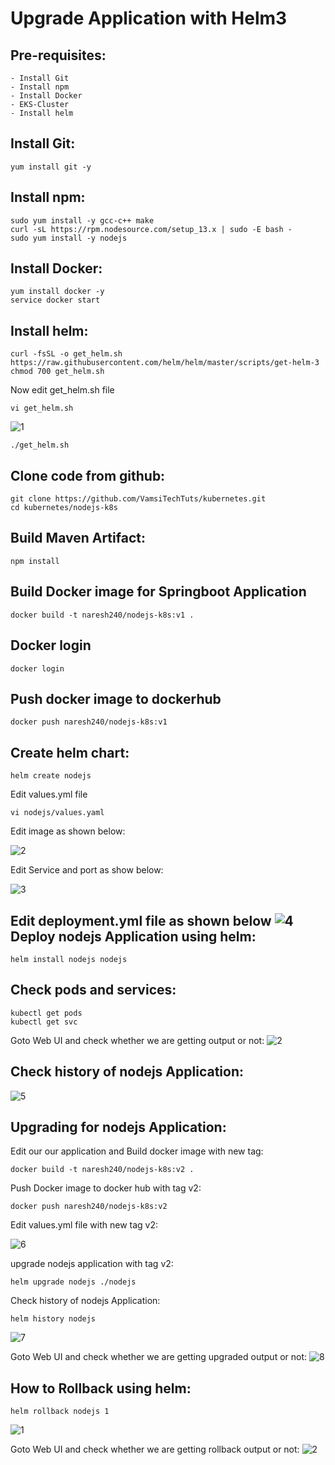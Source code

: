 # Upgrade Application with Helm3

Pre-requisites:
------
    - Install Git
    - Install npm
    - Install Docker
    - EKS-Cluster
    - Install helm

Install Git:
-------
    yum install git -y

Install npm:
-------
    sudo yum install -y gcc-c++ make
    curl -sL https://rpm.nodesource.com/setup_13.x | sudo -E bash -
    sudo yum install -y nodejs

Install Docker:
------
    yum install docker -y
    service docker start
    
Install helm:
-------
    curl -fsSL -o get_helm.sh https://raw.githubusercontent.com/helm/helm/master/scripts/get-helm-3
    chmod 700 get_helm.sh
Now edit get_helm.sh file
   
    vi get_helm.sh
    
![1](https://user-images.githubusercontent.com/63221837/83378838-9fb65e00-a3f7-11ea-9abf-aa042368341c.png)

    ./get_helm.sh

Clone code from github:
-------
    git clone https://github.com/VamsiTechTuts/kubernetes.git
    cd kubernetes/nodejs-k8s
Build Maven Artifact:
-------
    npm install
Build Docker image for Springboot Application
--------------
    docker build -t naresh240/nodejs-k8s:v1 .
Docker login
-------------
    docker login
Push docker image to dockerhub
-----------
    docker push naresh240/nodejs-k8s:v1

Create helm chart:
------
    helm create nodejs
Edit values.yml file

    vi nodejs/values.yaml
Edit image as shown below:

![2](https://user-images.githubusercontent.com/63221837/83379255-b5785300-a3f8-11ea-969b-99a66f6a4b83.png)

Edit Service and port as show below:

![3](https://user-images.githubusercontent.com/63221837/83379258-b610e980-a3f8-11ea-884e-583bc347c02c.png)

Edit deployment.yml file as shown below
![4](https://user-images.githubusercontent.com/63221837/83379426-1acc4400-a3f9-11ea-8b2a-b5314fff2bb1.png)
Deploy nodejs Application using helm:
-------------
    helm install nodejs nodejs
Check pods and services:
--------
    kubectl get pods
    kubectl get svc
Goto Web UI and check whether we are getting output or not:
![2](https://user-images.githubusercontent.com/63221837/83380697-2c631b00-a3fc-11ea-8a67-2eb2eb1a3cbe.png)

Check history of nodejs Application:
-------
![5](https://user-images.githubusercontent.com/63221837/83379808-0f2d4d00-a3fa-11ea-91b0-d5b178a9fa6a.png)

Upgrading for nodejs Application:
-------------
Edit our our application and Build docker image with new tag:
    
    docker build -t naresh240/nodejs-k8s:v2 .

Push Docker image to docker hub with tag v2:

    docker push naresh240/nodejs-k8s:v2

Edit values.yml file with new tag v2:

![6](https://user-images.githubusercontent.com/63221837/83380233-1012ae80-a3fb-11ea-8a4d-31bbd4208303.png)

upgrade nodejs application with tag v2:

    helm upgrade nodejs ./nodejs

Check history of nodejs Application:
    
    helm history nodejs
![7](https://user-images.githubusercontent.com/63221837/83380376-697add80-a3fb-11ea-8ad2-f2717b55a38f.png)

Goto Web UI and check whether we are getting upgraded output or not:
![8](https://user-images.githubusercontent.com/63221837/83380500-b494f080-a3fb-11ea-98c2-0730286077e7.png)

How to Rollback using helm:
----------
    helm rollback nodejs 1
![1](https://user-images.githubusercontent.com/63221837/83380642-076ea800-a3fc-11ea-9365-8b55999b94fb.png)

Goto Web UI and check whether we are getting rollback output or not:
![2](https://user-images.githubusercontent.com/63221837/83380697-2c631b00-a3fc-11ea-8a67-2eb2eb1a3cbe.png)



